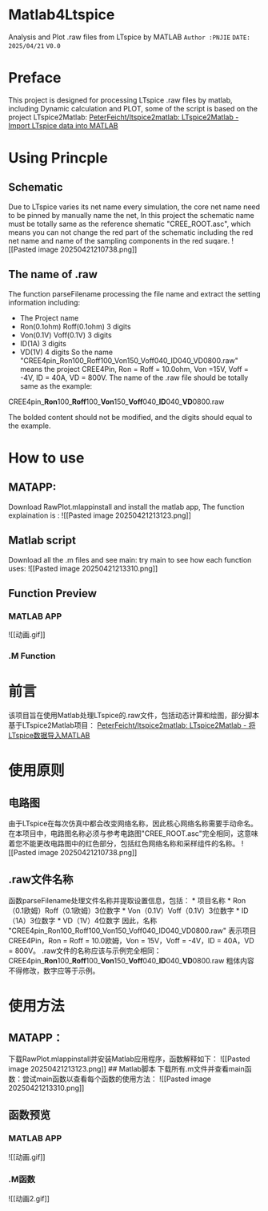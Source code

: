 # Matlab4Ltspice
Analysis and Plot .raw files from LTspice by MATLAB
`Author :PNJIE`
`DATE: 2025/04/21`
`V0.0`
# Preface
This project is designed for processing LTspice .raw files by matlab, including Dynamic calculation and PLOT, some of the script is based on the project LTspice2Matlab:
[PeterFeicht/ltspice2matlab: LTspice2Matlab - Import LTspice data into MATLAB](https://github.com/PeterFeicht/ltspice2matlab)

# Using Princple
## Schematic
Due to LTspice varies its net name every simulation, the core net name need to be pinned by manually name the net, In this project the schematic name must be totally same as the reference shematic "CREE_ROOT.asc", which means you can not change the red part of the schematic including the red net name and name of the sampling components in the red suqare.
![[Pasted image 20250421210738.png]]

## The name of .raw
The function parseFilename processing the file name and extract the setting information including: 
* The Project name
* Ron(0.1ohm) Roff(0.1ohm) 3 digits
* Von(0.1V) Voff(0.1V) 3 digits
* ID(1A) 3 digits
* VD(1V) 4 digits
So the name 
"CREE4pin_Ron100_Roff100_Von150_Voff040_ID040_VD0800.raw"
means the project CREE4Pin, Ron = Roff = 10.0ohm, Von =15V, Voff = -4V, ID = 40A, VD = 800V.
The name of the .raw file should be totally same as the example:

CREE4pin\_**Ron**100\_**Roff**100\_**Von**150\_**Voff**040\_**ID**040\_**VD**0800.raw

The bolded content should not be modified, and the digits should equal to the example.

# How to use 
## MATAPP:
Download RawPlot.mlappinstall and install the matlab app, The function explaination is :
![[Pasted image 20250421213123.png]]

## Matlab script
Download all the .m files and see main: try main to see how each function uses:
![[Pasted image 20250421213310.png]]

## Function Preview

### MATLAB APP
![[动画.gif]]
### .M Function
# 前言 
该项目旨在使用Matlab处理LTspice的.raw文件，包括动态计算和绘图，部分脚本基于LTspice2Matlab项目： [PeterFeicht/ltspice2matlab: LTspice2Matlab - 将LTspice数据导入MATLAB](https://github.com/PeterFeicht/ltspice2matlab) 
# 使用原则 
## 电路图 
由于LTspice在每次仿真中都会改变网络名称，因此核心网络名称需要手动命名。在本项目中，电路图名称必须与参考电路图"CREE_ROOT.asc"完全相同，这意味着您不能更改电路图中的红色部分，包括红色网络名称和采样组件的名称。 ![[Pasted image 20250421210738.png]] 
## .raw文件名称 
函数parseFilename处理文件名称并提取设置信息，包括： * 项目名称 * Ron（0.1欧姆）Roff（0.1欧姆）3位数字 * Von（0.1V）Voff（0.1V）3位数字 * ID（1A）3位数字 * VD（1V）4位数字 因此，名称 "CREE4pin_Ron100_Roff100_Von150_Voff040_ID040_VD0800.raw" 表示项目CREE4Pin，Ron = Roff = 10.0欧姆，Von = 15V，Voff = -4V，ID = 40A，VD = 800V。 .raw文件的名称应该与示例完全相同： CREE4pin\_**Ron**100\_**Roff**100\_**Von**150\_**Voff**040\_**ID**040\_**VD**0800.raw 粗体内容不得修改，数字应等于示例。 
# 使用方法 
## MATAPP： 
下载RawPlot.mlappinstall并安装Matlab应用程序，函数解释如下： ![[Pasted image 20250421213123.png]] ## Matlab脚本 下载所有.m文件并查看main函数：尝试main函数以查看每个函数的使用方法： ![[Pasted image 20250421213310.png]] 
## 函数预览 
### MATLAB APP
![[动画.gif]] 
### .M函数 
![[动画2.gif]]
